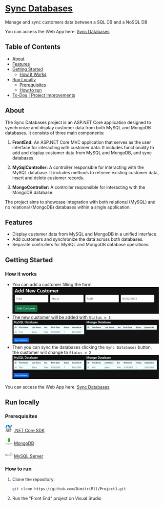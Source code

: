 # [Sync Databases](https://project1-dimitrimll.azurewebsites.net/)

Manage and sync customers data between a SQL DB and a NoSQL DB

You can access the Web App here: [Sync Databases](https://project1-dimitrimll.azurewebsites.net/)

## Table of Contents

- [About](#about)
- [Features](#features)
- [Getting Started](#getting-started)
  - [How it Works](#how-it-works)
- [Run Locally](#run-locally)
  - [Prerequisites](#prerequisites)
  - [How to run](#how-to-run)
- [To-Dos | Project Improvements](#to-dos--project-improvements)

## About

The Sync Databases project is an ASP.NET Core application designed to synchronize and display customer data from both MySQL and MongoDB databases. It consists of three main components:

1. **FrontEnd:** An ASP.NET Core MVC application that serves as the user interface for interacting with customer data. It includes functionality to add and display customer data from MySQL and MongoDB, and sync databases.

2. **MySqlController:** A controller responsible for interacting with the MySQL database. It includes methods to retrieve existing customer data, insert and delete customer records.

3. **MongoController:** A controller responsible for interacting with the MongoDB database.

The project aims to showcase integration with both relational (MySQL) and no relational (MongoDB) databases within a single application.

## Features

- Display customer data from MySQL and MongoDB in a unified interface.
- Add customers and synchronize the data across both databases.
- Separate controllers for MySQL and MongoDB database operations.

## Getting Started

### How it works
- You can add a customer filling the form
![Add Customer](https://github.com/DimitriMll/DimitriMll/blob/main/assets/addCustomer.png?raw=true)
- The new customer will be added with `Status = 1`
![Database](https://github.com/DimitriMll/DimitriMll/blob/main/assets/databases.png?raw=true)
- Then you can sync the databases clicking the `Sync Databases` button, the customer will change to `Status = 2`
![Sync Databases](https://github.com/DimitriMll/DimitriMll/blob/main/assets/syncDatabases.png?raw=true)

You can access the Web App here: [Sync Databases](https://project1-dimitrimll.azurewebsites.net/)

## Run locally

### Prerequisites

[<img src="https://github.com/devicons/devicon/blob/master/icons/dot-net/dot-net-original-wordmark.svg" alt="dotnet" width="25" height="25"/>](https://dotnet.microsoft.com/) [.NET Core SDK](https://dotnet.microsoft.com/download)

[<img src="https://github.com/devicons/devicon/blob/master/icons/mongodb/mongodb-original-wordmark.svg" alt="mongo" width="25" height="25"/>](https://www.mongodb.com/try/download/community) [MongoDB](https://www.mongodb.com/try/download/community)

[<img src="https://github.com/devicons/devicon/blob/master/icons/mysql/mysql-original-wordmark.svg" alt="mysql" width="25" height="25"/>](https://dev.mysql.com/downloads/mysql) [MySQL Server](https://dev.mysql.com/downloads/mysql)

### How to run

1. Clone the repository:

   ```bash
   git clone https://github.com/DimitriMll/Project1.git

2. Run the "Front End" project on Visual Studio
